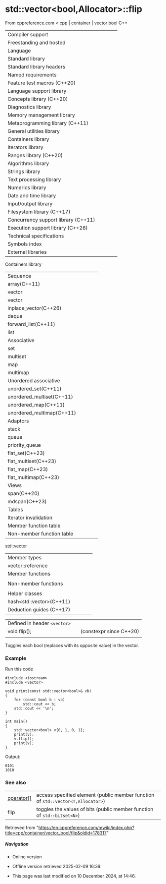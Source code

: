 # std::vector<bool,Allocator>::flip

From cppreference.com
< cpp‎ | container‎ | vector bool
C++

|  |  |  |  |  |
| --- | --- | --- | --- | --- |
| Compiler support | | | | |
| Freestanding and hosted | | | | |
| Language | | | | |
| Standard library | | | | |
| Standard library headers | | | | |
| Named requirements | | | | |
| Feature test macros (C++20) | | | | |
| Language support library | | | | |
| Concepts library (C++20) | | | | |
| Diagnostics library | | | | |
| Memory management library | | | | |
| Metaprogramming library (C++11) | | | | |
| General utilities library | | | | |
| Containers library | | | | |
| Iterators library | | | | |
| Ranges library (C++20) | | | | |
| Algorithms library | | | | |
| Strings library | | | | |
| Text processing library | | | | |
| Numerics library | | | | |
| Date and time library | | | | |
| Input/output library | | | | |
| Filesystem library (C++17) | | | | |
| Concurrency support library (C++11) | | | | |
| Execution support library (C++26) | | | | |
| Technical specifications | | | | |
| Symbols index | | | | |
| External libraries | | | | |

Containers library

|  |  |  |  |  |
| --- | --- | --- | --- | --- |
| Sequence | | | | |
| array(C++11) | | | | |
| vector | | | | |
| vector<bool> | | | | |
| inplace_vector(C++26) | | | | |
| deque | | | | |
| forward_list(C++11) | | | | |
| list | | | | |
| Associative | | | | |
| set | | | | |
| multiset | | | | |
| map | | | | |
| multimap | | | | |
| Unordered associative | | | | |
| unordered_set(C++11) | | | | |
| unordered_multiset(C++11) | | | | |
| unordered_map(C++11) | | | | |
| unordered_multimap(C++11) | | | | |
| Adaptors | | | | |
| stack | | | | |
| queue | | | | |
| priority_queue | | | | |
| flat_set(C++23) | | | | |
| flat_multiset(C++23) | | | | |
| flat_map(C++23) | | | | |
| flat_multimap(C++23) | | | | |
| Views | | | | |
| span(C++20) | | | | |
| mdspan(C++23) | | | | |
| Tables | | | | |
| Iterator invalidation | | | | |
| Member function table | | | | |
| Non-member function table | | | | |

std::vector<bool>

|  |  |  |  |  |
| --- | --- | --- | --- | --- |
| Member types | | | | |
| vector<bool>::reference | | | | |
| Member functions | | | | |
| |  |  |  |  |  | | --- | --- | --- | --- | --- | | vector::vector | | | | | | vector::~vector | | | | | | vector::operator= | | | | | | vector::assign | | | | | | vector::assign_range(C++23) | | | | | | vector::get_allocator | | | | | | Element access | | | | | | [vector::operator[]](../vector/operator_at.html "cpp/container/vector/operator at") | | | | | | vector::at | | | | | | vector::front | | | | | | vector::back | | | | | | Iterators | | | | | | vector::beginvector::cbegin(C++11) | | | | | | vector::endvector::cend(C++11) | | | | | | vector::rbeginvector::crbegin(C++11) | | | | | | vector::rendvector::crend(C++11) | | | | | | |  |  |  |  |  | | --- | --- | --- | --- | --- | | Capacity | | | | | | vector::empty | | | | | | vector::size | | | | | | vector::max_size | | | | | | vector::capacity | | | | | | vector::resize | | | | | | vector::reserve | | | | | | vector::shrink_to_fit(DR\*) | | | | | | Modifiers | | | | | | vector::clear | | | | | | vector::erase | | | | | | vector::insert | | | | | | vector::insert_range(C++23) | | | | | | vector::append_range(C++23) | | | | | | vector::emplace(C++11) | | | | | | vector::emplace_back(C++11) | | | | | | vector::push_back | | | | | | vector::pop_back | | | | | | vector::swap | | | | | | ****vector<bool>::flip**** | | | | | | vector<bool>::swap | | | | | |
| Non-member functions | | | | |
| |  |  |  |  |  | | --- | --- | --- | --- | --- | | operator==operator<=>(C++20) | | | | | | swap(std::vector<bool>) | | | | | | erase(std::vector<bool>)erase_if(std::vector<bool>)(C++20)(C++20) | | | | | | |  |  |  |  |  | | --- | --- | --- | --- | --- | | operator!=operator<operator>operator<=operator>=(until C++20)(until C++20)(until C++20)(until C++20)(until C++20) | | | | | |
| Helper classes | | | | |
| hash<std::vector<bool>>(C++11) | | | | |
| Deduction guides (C++17) | | | | |

|  |  |  |
| --- | --- | --- |
| Defined in header `<vector>` |  |  |
| void flip(); |  | (constexpr since C++20) |
|  |  |  |

Toggles each bool (replaces with its opposite value) in the vector.

### Example

Run this code

```
#include <iostream>
#include <vector>
 
void print(const std::vector<bool>& vb)
{
    for (const bool b : vb)
        std::cout << b;
    std::cout << '\n';
}
 
int main()
{
    std::vector<bool> v{0, 1, 0, 1};
    print(v);
    v.flip();
    print(v);
}

```

Output:

```
0101
1010

```

### See also

|  |  |
| --- | --- |
| [operator[]](../vector/operator_at.html "cpp/container/vector/operator at") | access specified element   (public member function of `std::vector<T,Allocator>`) |
| flip | toggles the values of bits   (public member function of `std::bitset<N>`) |

Retrieved from "<https://en.cppreference.com/mwiki/index.php?title=cpp/container/vector_bool/flip&oldid=178317>"

##### Navigation

- Online version
- Offline version retrieved 2025-02-09 16:39.

- This page was last modified on 10 December 2024, at 14:46.
